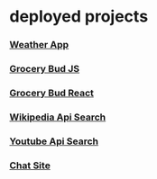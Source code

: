 # deployed projects

### [Weather App](https://weather-app-five-gold-72.vercel.app/)
### [Grocery Bud JS](https://grocery-bud-tan.vercel.app/)
### [Grocery Bud React](https://grocery-bud-react-neon.vercel.app/)
### [Wikipedia Api Search](https://wikipedia-api-react.vercel.app/)
### [Youtube Api Search](https://videos-sage-sigma.vercel.app/)
### [Chat Site](https://burdzy-chat.vercel.app/)
